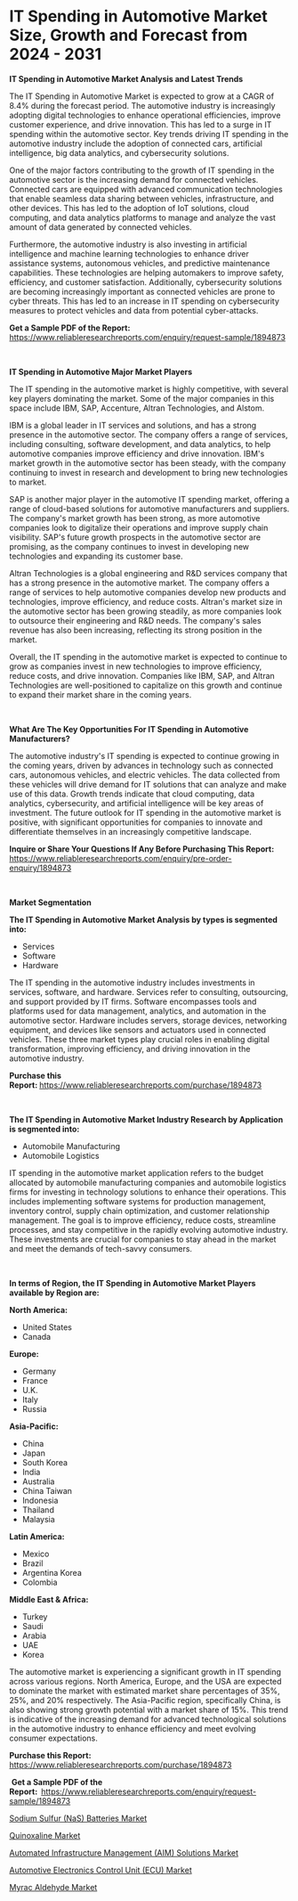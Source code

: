 <p><h1>IT Spending in Automotive Market Size, Growth and Forecast from 2024 - 2031</h1></p><p><strong>IT Spending in Automotive Market Analysis and Latest Trends</strong></p>
<p><p>The IT Spending in Automotive Market is expected to grow at a CAGR of 8.4% during the forecast period. The automotive industry is increasingly adopting digital technologies to enhance operational efficiencies, improve customer experience, and drive innovation. This has led to a surge in IT spending within the automotive sector. Key trends driving IT spending in the automotive industry include the adoption of connected cars, artificial intelligence, big data analytics, and cybersecurity solutions.</p><p>One of the major factors contributing to the growth of IT spending in the automotive sector is the increasing demand for connected vehicles. Connected cars are equipped with advanced communication technologies that enable seamless data sharing between vehicles, infrastructure, and other devices. This has led to the adoption of IoT solutions, cloud computing, and data analytics platforms to manage and analyze the vast amount of data generated by connected vehicles.</p><p>Furthermore, the automotive industry is also investing in artificial intelligence and machine learning technologies to enhance driver assistance systems, autonomous vehicles, and predictive maintenance capabilities. These technologies are helping automakers to improve safety, efficiency, and customer satisfaction. Additionally, cybersecurity solutions are becoming increasingly important as connected vehicles are prone to cyber threats. This has led to an increase in IT spending on cybersecurity measures to protect vehicles and data from potential cyber-attacks.</p></p>
<p><strong>Get a Sample PDF of the Report:&nbsp;</strong> <a href="https://www.reliableresearchreports.com/enquiry/request-sample/1894873">https://www.reliableresearchreports.com/enquiry/request-sample/1894873</a></p>
<p>&nbsp;</p>
<p><strong>IT Spending in Automotive Major Market Players</strong></p>
<p><p>The IT spending in the automotive market is highly competitive, with several key players dominating the market. Some of the major companies in this space include IBM, SAP, Accenture, Altran Technologies, and Alstom.</p><p>IBM is a global leader in IT services and solutions, and has a strong presence in the automotive sector. The company offers a range of services, including consulting, software development, and data analytics, to help automotive companies improve efficiency and drive innovation. IBM's market growth in the automotive sector has been steady, with the company continuing to invest in research and development to bring new technologies to market.</p><p>SAP is another major player in the automotive IT spending market, offering a range of cloud-based solutions for automotive manufacturers and suppliers. The company's market growth has been strong, as more automotive companies look to digitalize their operations and improve supply chain visibility. SAP's future growth prospects in the automotive sector are promising, as the company continues to invest in developing new technologies and expanding its customer base.</p><p>Altran Technologies is a global engineering and R&D services company that has a strong presence in the automotive market. The company offers a range of services to help automotive companies develop new products and technologies, improve efficiency, and reduce costs. Altran's market size in the automotive sector has been growing steadily, as more companies look to outsource their engineering and R&D needs. The company's sales revenue has also been increasing, reflecting its strong position in the market.</p><p>Overall, the IT spending in the automotive market is expected to continue to grow as companies invest in new technologies to improve efficiency, reduce costs, and drive innovation. Companies like IBM, SAP, and Altran Technologies are well-positioned to capitalize on this growth and continue to expand their market share in the coming years.</p></p>
<p>&nbsp;</p>
<p><strong>What Are The Key Opportunities For IT Spending in Automotive Manufacturers?</strong></p>
<p><p>The automotive industry's IT spending is expected to continue growing in the coming years, driven by advances in technology such as connected cars, autonomous vehicles, and electric vehicles. The data collected from these vehicles will drive demand for IT solutions that can analyze and make use of this data. Growth trends indicate that cloud computing, data analytics, cybersecurity, and artificial intelligence will be key areas of investment. The future outlook for IT spending in the automotive market is positive, with significant opportunities for companies to innovate and differentiate themselves in an increasingly competitive landscape.</p></p>
<p><strong>Inquire or Share Your Questions If Any Before Purchasing This Report:</strong> <a href="https://www.reliableresearchreports.com/enquiry/pre-order-enquiry/1894873">https://www.reliableresearchreports.com/enquiry/pre-order-enquiry/1894873</a></p>
<p>&nbsp;</p>
<p><strong>Market Segmentation</strong></p>
<p><strong>The IT Spending in Automotive Market Analysis by types is segmented into:</strong></p>
<p><ul><li>Services</li><li>Software</li><li>Hardware</li></ul></p>
<p><p>The IT spending in the automotive industry includes investments in services, software, and hardware. Services refer to consulting, outsourcing, and support provided by IT firms. Software encompasses tools and platforms used for data management, analytics, and automation in the automotive sector. Hardware includes servers, storage devices, networking equipment, and devices like sensors and actuators used in connected vehicles. These three market types play crucial roles in enabling digital transformation, improving efficiency, and driving innovation in the automotive industry.</p></p>
<p><strong>Purchase this Report:&nbsp;</strong><a href="https://www.reliableresearchreports.com/purchase/1894873">https://www.reliableresearchreports.com/purchase/1894873</a></p>
<p>&nbsp;</p>
<p><strong>The IT Spending in Automotive Market Industry Research by Application is segmented into:</strong></p>
<p><ul><li>Automobile Manufacturing</li><li>Automobile Logistics</li></ul></p>
<p><p>IT spending in the automotive market application refers to the budget allocated by automobile manufacturing companies and automobile logistics firms for investing in technology solutions to enhance their operations. This includes implementing software systems for production management, inventory control, supply chain optimization, and customer relationship management. The goal is to improve efficiency, reduce costs, streamline processes, and stay competitive in the rapidly evolving automotive industry. These investments are crucial for companies to stay ahead in the market and meet the demands of tech-savvy consumers.</p></p>
<p>&nbsp;</p>
<p><strong>In terms of Region, the IT Spending in Automotive Market Players available by Region are:</strong></p>
<p>
    <p> <strong> North America: </strong>
        <ul>
            <li>United States</li>
            <li>Canada</li>
        </ul>
        </p> 
    <p> <strong> Europe: </strong>
        <ul>
            <li>Germany</li>
            <li>France</li>
            <li>U.K.</li>
            <li>Italy</li>
            <li>Russia</li>
        </ul>
        </p> 
    <p> <strong> Asia-Pacific: </strong>
        <ul>
            <li>China</li>
            <li>Japan</li>
            <li>South Korea</li>
            <li>India</li>
            <li>Australia</li>
            <li>China Taiwan</li>
            <li>Indonesia</li>
            <li>Thailand</li>
            <li>Malaysia</li>
        </ul>
        </p> 
    <p> <strong> Latin America: </strong>
        <ul>
            <li>Mexico</li>
            <li>Brazil</li>
            <li>Argentina Korea</li>
            <li>Colombia</li>
        </ul>
        </p> 
    <p> <strong> Middle East & Africa: </strong>
        <ul>
            <li>Turkey</li>
            <li>Saudi</li>
            <li>Arabia</li>
            <li>UAE</li>
            <li>Korea</li>
        </ul>
    </p>
    </p>
<p><p>The automotive market is experiencing a significant growth in IT spending across various regions. North America, Europe, and the USA are expected to dominate the market with estimated market share percentages of 35%, 25%, and 20% respectively. The Asia-Pacific region, specifically China, is also showing strong growth potential with a market share of 15%. This trend is indicative of the increasing demand for advanced technological solutions in the automotive industry to enhance efficiency and meet evolving consumer expectations.</p></p>
<p><strong>Purchase this Report: </strong><a href="https://www.reliableresearchreports.com/purchase/1894873">https://www.reliableresearchreports.com/purchase/1894873</a></p>
<p>&nbsp;<strong>Get a Sample PDF of the Report:&nbsp;&nbsp;</strong><a href="https://www.reliableresearchreports.com/enquiry/request-sample/1894873">https://www.reliableresearchreports.com/enquiry/request-sample/1894873</a></p>
<p><strong></strong></p>
<p><p><a href="https://pretty-mail-caf.notion.site/Sodium-Sulfur-NaS-Batteries-Market-Size-Evaluating-its-Market-Trends-Growth-and-Projections-202-480af1551a8d42a6af871983a65299c6">Sodium Sulfur (NaS) Batteries Market</a></p><p><a href="https://view.publitas.com/reportprime-1/quinoxaline-market-size-furnishes-valuable-information-encompassing-market-share-market-trends-and-projections-spanning-from-2024-to-2031/">Quinoxaline Market</a></p><p><a href="https://automatic-knee-4c7.notion.site/Automated-Infrastructure-Management-AIM-Solutions-Market-Size-and-Growth-Market-Segmentation-Reg-a49fc4f79e2c42da890fa319cd72079d">Automated Infrastructure Management (AIM) Solutions Market</a></p><p><a href="https://woozy-pyroraptor-a1f.notion.site/Automotive-Electronics-Control-Unit-ECU-Market-Size-2024-2031-Global-Industrial-Analysis-Key-Ge-a85b3e4275754a93859e55024248d006">Automotive Electronics Control Unit (ECU) Market</a></p><p><a href="https://view.publitas.com/reportprime-1/myrac-aldehyde-market-growth-market-trends-covid-19-impact-and-forecasts-for-period-from-2024-2031/">Myrac Aldehyde Market</a></p></p>